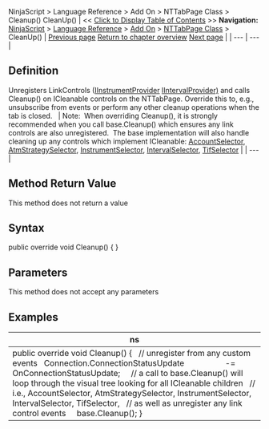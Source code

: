 ﻿
NinjaScript \> Language Reference \> Add On \> NTTabPage Class \> Cleanup()
CleanUp()
| \<\< [Click to Display Table of Contents](nttabpage_cleanup.md) \>\> **Navigation:**     [NinjaScript](ninjascript-1.md) \> [Language Reference](language_reference_wip-1.md) \> [Add On](add_on-1.md) \> [NTTabPage Class](nttabpage_class-1.md) \> CleanUp() | [Previous page](nttabpage_class-1.md) [Return to chapter overview](nttabpage_class-1.md) [Next page](getheaderpart-1.md) |
| --- | --- |
## Definition
Unregisters LinkControls ([IInstrumentProvider](iintervalprovider_interface-1.md) [IIntervalProvider)](iintervalprovider_interface-1.md) and calls Cleanup() on ICleanable controls on the NTTabPage. Override this to, e.g., unsubscribe from events or perform any other cleanup operations when the tab is closed.
 
| Note:  When overriding Cleanup(), it is strongly recommended when you call base.Cleanup() which ensures any link controls are also unregistered.  The base implementation will also handle cleaning up any controls which implement ICleanable: [AccountSelector](accountselector-1.md), [AtmStrategySelector](atmstrategyselector-1.md), [InstrumentSelector](instrumentselector-1.md), [IntervalSelector](intervalselector-1.md), [TifSelector](tifselector-1.md) |
| --- |

## Method Return Value
This method does not return a value
 
## Syntax
public override void Cleanup()
{
}
## Parameters
This method does not accept any parameters
 
## Examples
| ns |
| --- |
| public override void Cleanup() {    // unregister from any custom events    Connection.ConnectionStatusUpdate                   \-\= OnConnectionStatusUpdate;        // a call to base.Cleanup() will loop through the visual tree looking for all ICleanable children    // i.e., AccountSelector, AtmStrategySelector, InstrumentSelector, IntervalSelector, TifSelector,    // as well as unregister any link control events      base.Cleanup(); } |
